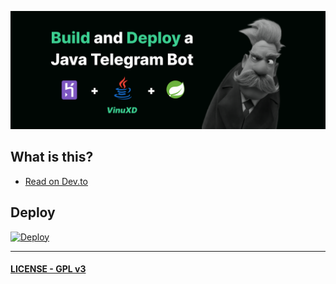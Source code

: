 [![banner](https://raw.githubusercontent.com/VinuXD/Portfolio-assets/master/Blog/JavaBot.png)](https://dev.to/vinuxd/from-building-a-java-telegram-bot-to-deployment-4kc9)

## What is this?

- [Read on Dev.to](https://dev.to/vinuxd/from-building-a-java-telegram-bot-to-deployment-4kc9)

## Deploy

[![Deploy](https://www.herokucdn.com/deploy/button.svg)](https://heroku.com/deploy?template=https://github.com/VinuXD/EchoBot-Example)

---

#### [LICENSE - GPL v3](https://github.com/VinuXD/EchoBot-Example/blob/0b07d245c676b3e7fc907462f4843118dd9876b5/LICENSE)
